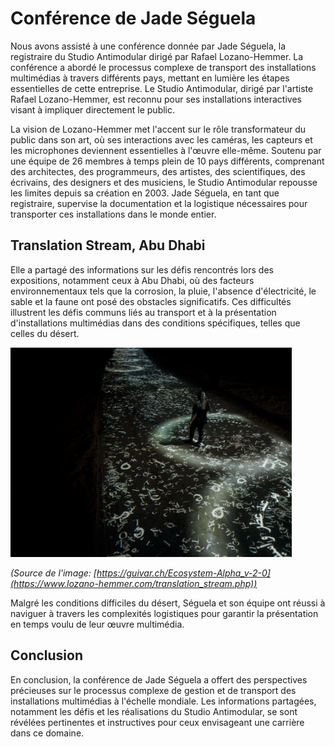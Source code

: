 <h1>Conférence de Jade Séguela</h1> 

Nous avons assisté à une conférence donnée par Jade Séguela, la registraire du Studio Antimodular dirigé par Rafael Lozano-Hemmer. La conférence a abordé le processus complexe de transport des installations multimédias à travers différents pays, mettant en lumière les étapes essentielles de cette entreprise. Le Studio Antimodular, dirigé par l'artiste Rafael Lozano-Hemmer, est reconnu pour ses installations interactives visant à impliquer directement le public. 

La vision de Lozano-Hemmer met l'accent sur le rôle transformateur du public dans son art, où ses interactions avec les caméras, les capteurs et les microphones deviennent essentielles à l'œuvre elle-même. Soutenu par une équipe de 26 membres à temps plein de 10 pays différents, comprenant des architectes, des programmeurs, des artistes, des scientifiques, des écrivains, des designers et des musiciens, le Studio Antimodular repousse les limites depuis sa création en 2003. Jade Séguela, en tant que registraire, supervise la documentation et la logistique nécessaires pour transporter ces installations dans le monde entier. 

<h2> Translation Stream, Abu Dhabi </h2>

Elle a partagé des informations sur les défis rencontrés lors des expositions, notamment ceux à Abu Dhabi, où des facteurs environnementaux tels que la corrosion, la pluie, l'absence d'électricité, le sable et la faune ont posé des obstacles significatifs. Ces difficultés illustrent les défis communs liés au transport et à la présentation d'installations multimédias dans des conditions spécifiques, telles que celles du désert.

<img width="450" src="media/translation_stream.png">

_(Source de l'image: [https://guivar.ch/Ecosystem-Alpha_v-2-0](https://www.lozano-hemmer.com/translation_stream.php))_ 

Malgré les conditions difficiles du désert, Séguela et son équipe ont réussi à naviguer à travers les complexités logistiques pour garantir la présentation en temps voulu de leur œuvre multimédia. 


<h2>Conclusion</h2>

En conclusion, la conférence de Jade Séguela a offert des perspectives précieuses sur le processus complexe de gestion et de transport des installations multimédias à l'échelle mondiale. Les informations partagées, notamment les défis et les réalisations du Studio Antimodular, se sont révélées pertinentes et instructives pour ceux envisageant une carrière dans ce domaine.

